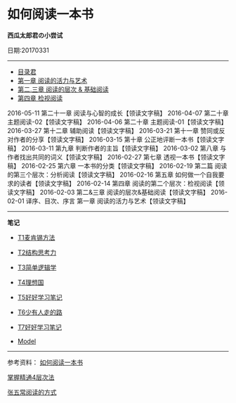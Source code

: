 # 如何阅读一本书

**西瓜太郎君の小尝试**


日期:20170331
- - - - -----------------
- [目录君](README.md)
- [第一章 阅读的活力与艺术](001.md)
- [第二.三章 阅读的层次 & 基础阅读](002.md)
- [第四章 检视阅读](003.md)


2016-05-11 第二十一章 阅读与心智的成长【领读文字稿】
2016-04-07 第二十章 主题阅读-02【领读文字稿】
2016-04-06 第二十章 主题阅读-01【领读文字稿】
2016-03-27 第十二章 辅助阅读【领读文字稿】
2016-03-21 第十一章 赞同或反对作者的分享【领读文字稿】
2016-03-15 第十章 公正地评断一本书【领读文字稿】
2016-03-11 第九章 判断作者的主旨【领读文字稿】
2016-03-02 第八章 与作者找出共同的词义【领读文字稿】
2016-02-27 第七章 透视一本书【领读文字稿】
2016-02-25 第六章 一本书的分类【领读文字稿】
2016-02-19 第二篇 阅读的第三个层次：分析阅读【领读文字稿】
2016-02-16 第五章 如何做一个自我要求的读者【领读文字稿】
2016-02-14 第四章 阅读的第二个层次：检视阅读【领读文字稿】
2016-02-03 第二&三章 阅读的层次&基础阅读【领读文字稿】
2016-02-01 译序、目次、序言 第一章 阅读的活力与艺术【领读文字稿】
- - - - -----------------

**笔记**
- [T1麦肯锡方法](T1麦肯锡方法.md)
- [T2结构思考力](T2结构思考力.md)
- [T3简单逻辑学](T3简单逻辑学.md)
- [T4理想国](T4理想国.md)
- [T5好好学习笔记](T5好好学习笔记.md)
- [T6少有人走的路](T6少有人走的路.md)
- [T7好好学习笔记](T7好好学习笔记.md)


- [Model](model.md)

- - - - -----------------
参考资料：
[如何阅读一本书](http://htrab.com/)

[掌握精通4层次法](http://blog.hiddenwangcc.com/archives/2615)

[张五常阅读的方式](http://www.360doc.com/content/14/0715/22/17132703_394668367.shtml)
